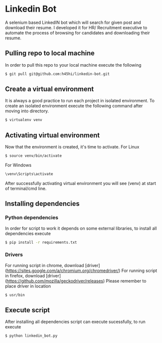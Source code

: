 # Linkedin Bot
A selenium based LinkedIN bot which will search for given post and download their resume. I developed it for HR/ Recruitment executive to automate the process of browsing for candidates and downloading their resume.

## Pulling repo to local machine
In order to pull this repo to your local machine execute the following

```bash
$ git pull git@github.com:h45hi/linkedin-bot.git
```

## Create a virtual environment
It is always a good practice to run each project in isolated environment. To create an isolated environment execute the following command after moving into directory.

```bash
$ virtualenv venv
```
## Activating virtual environment
Now that the environment is created, it's time to activate.
For Linux
```bash
$ source venv/bin/activate
```
For Windows
```bash
\venv\Scripts\activate
```
After successfully activating virtual environment you will see (venv) at start of terminal/cmd line.

## Installing dependencies
### Python dependencies
In order for script to work it depends on some external libraries, to install all dependencies execute

```bash
$ pip install -r requirements.txt
```
### Drivers
For running script in chrome, download [driver] (https://sites.google.com/a/chromium.org/chromedriver/)
For running script in firefox, download [driver] (https://github.com/mozilla/geckodriver/releases)
Please remember to place driver in location
```bash
$ usr/bin
```
## Execute script
After installing all dependencies script can execute sucessfully, to run execute

 ```bash
$ python linkedin_bot.py
```

